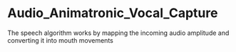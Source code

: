 # Audio_Animatronic_Vocal_Capture
The speech algorithm works by mapping the incoming audio amplitude and converting it into mouth movements
